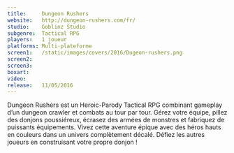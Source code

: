 ```yaml
---
title:     Dungeon Rushers
website:   http://dungeon-rushers.com/fr/
studio:    Goblinz Studio
subgenre:  Tactical RPG
players:   1 joueur
platforms: Multi-plateforme
screen1:   /static/images/covers/2016/Dugeon-rushers.png
screen2:   
screen3:  
boxart:    
video:     
release:   11/05/2016
---
```


Dungeon Rushers est un Heroic-Parody Tactical RPG combinant gameplay d’un dungeon crawler et combats au tour par tour. Gérez votre équipe, pillez des donjons poussiéreux, écrasez des armées de monstres et fabriquez de puissants équipements. Vivez cette aventure épique avec des héros hauts en couleurs dans un univers complètement décalé. Défiez les autres joueurs en construisant votre propre donjon !
